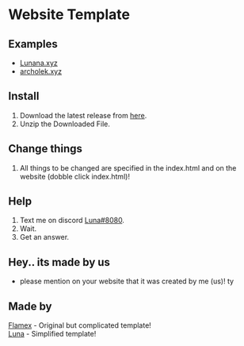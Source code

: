 # Website Template

## Examples
- [Lunana.xyz](https://Lunana.xyz)
- [archolek.xyz](https://www.archolek.xyz/)

## Install
1. Download the latest release from [here](https://github.com/MorrisSeemann/Website).
2. Unzip the Downloaded File.

## Change things
1. All things to be changed are specified in the index.html and on the website (dobble click index.html)!

## Help
1. Text me on discord [Luna#8080](https://discord.com/users/821472922140803112).
2. Wait.
3. Get an answer.

## Hey.. its made by us
- please mention on your website that it was created by me (us)! ty

## Made by
[Flamex](https://github.com/Flamexdev) - Original but complicated template! <br>
[Luna](https://github.com/Luna-devv) - Simplified template!
